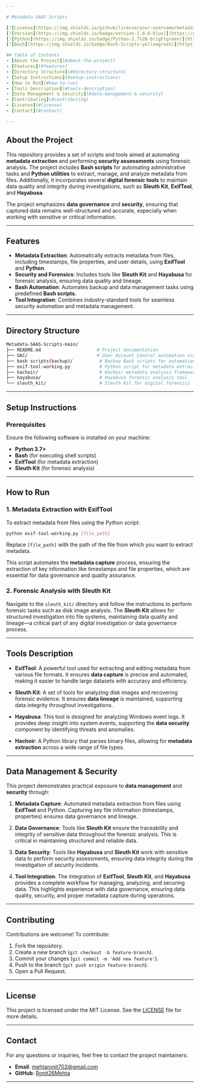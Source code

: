 ```yaml
---

# Metadata SAAS Scripts

[![License](https://img.shields.io/github/license/your-username/metadata-saas-scripts)](LICENSE)
[![Version](https://img.shields.io/badge/version-1.0.0-blue)](https://github.com/your-username/metadata-saas-scripts)
[![Python](https://img.shields.io/badge/Python-3.7%2B-brightgreen)](https://www.python.org/)
[![Bash](https://img.shields.io/badge/Bash-Scripts-yellowgreen)](https://www.gnu.org/software/bash/)

## Table of Contents
- [About the Project](#about-the-project)
- [Features](#features)
- [Directory Structure](#directory-structure)
- [Setup Instructions](#setup-instructions)
- [How to Run](#how-to-run)
- [Tools Description](#tools-description)
- [Data Management & Security](#data-management-&-security)
- [Contributing](#contributing)
- [License](#license)
- [Contact](#contact)

---
```


## About the Project

This repository provides a set of scripts and tools aimed at automating **metadata extraction** and performing **security assessments** using forensic analysis. The project includes **Bash scripts** for automating administrative tasks and **Python utilities** to extract, manage, and analyze metadata from files. Additionally, it incorporates several **digital forensic tools** to maintain data quality and integrity during investigations, such as **Sleuth Kit**, **ExifTool**, and **Hayabusa**.

The project emphasizes **data governance** and **security**, ensuring that captured data remains well-structured and accurate, especially when working with sensitive or critical information.

---

## Features

- **Metadata Extraction**: Automatically extracts metadata from files, including timestamps, file properties, and user details, using **ExifTool** and **Python**.
- **Security and Forensics**: Includes tools like **Sleuth Kit** and **Hayabusa** for forensic analysis, ensuring data quality and lineage.
- **Bash Automation**: Automates backup and data management tasks using predefined **Bash scripts**.
- **Tool Integration**: Combines industry-standard tools for seamless security automation and metadata management.

---

## Directory Structure

```bash
Metadata-SAAS-Scripts-main/
├── README.md                     # Project documentation
├── UAC/                          # User Account Control automation scripts
├── bash scripts(backup)/          # Backup Bash scripts for automation
├── exif-tool-working.py           # Python script for metadata extraction using ExifTool
├── hachoir/                       # Hachoir metadata analysis framework
├── hayabusa/                      # Hayabusa forensic analysis tool
└── sleuth_kit/                    # Sleuth Kit for digital forensics
```

---

## Setup Instructions

### Prerequisites

Ensure the following software is installed on your machine:

- **Python 3.7+**
- **Bash** (for executing shell scripts)
- **ExifTool** (for metadata extraction)
- **Sleuth Kit** (for forensic analysis)

---

## How to Run

### 1. Metadata Extraction with ExifTool

To extract metadata from files using the Python script:

```bash
python exif-tool-working.py [file_path]
```

Replace `[file_path]` with the path of the file from which you want to extract metadata.

This script automates the **metadata capture** process, ensuring the extraction of key information like timestamps and file properties, which are essential for data governance and quality assurance.

### 2. Forensic Analysis with Sleuth Kit

Navigate to the `sleuth_kit/` directory and follow the instructions to perform forensic tasks such as disk image analysis. The **Sleuth Kit** allows for structured investigation into file systems, maintaining data quality and lineage—a critical part of any digital investigation or data governance process.


---

## Tools Description

- **ExifTool**: A powerful tool used for extracting and editing metadata from various file formats. It ensures **data capture** is precise and automated, making it easier to handle large datasets with accuracy and efficiency.

- **Sleuth Kit**: A set of tools for analyzing disk images and recovering forensic evidence. It ensures **data lineage** is maintained, supporting data integrity throughout investigations.

- **Hayabusa**: This tool is designed for analyzing Windows event logs. It provides deep insight into system events, supporting the **data security** component by identifying threats and anomalies.

- **Hachoir**: A Python library that parses binary files, allowing for **metadata extraction** across a wide range of file types.

---

## Data Management & Security

This project demonstrates practical exposure to **data management** and **security** through:

1. **Metadata Capture**: Automated metadata extraction from files using **ExifTool** and Python. Capturing key file information (timestamps, properties) ensures data governance and lineage.

2. **Data Governance**: Tools like **Sleuth Kit** ensure the traceability and integrity of sensitive data throughout the forensic analysis. This is critical in maintaining structured and reliable data.

3. **Data Security**: Tools like **Hayabusa** and **Sleuth Kit** work with sensitive data to perform security assessments, ensuring data integrity during the investigation of security incidents.

4. **Tool Integration**: The integration of **ExifTool**, **Sleuth Kit**, and **Hayabusa** provides a complete workflow for managing, analyzing, and securing data. This highlights experience with data governance, ensuring data quality, security, and proper metadata capture during operations.

---

## Contributing

Contributions are welcome! To contribute:

1. Fork the repository.
2. Create a new branch (`git checkout -b feature-branch`).
3. Commit your changes (`git commit -m 'Add new feature'`).
4. Push to the branch (`git push origin feature-branch`).
5. Open a Pull Request.

---

## License

This project is licensed under the MIT License. See the [LICENSE](LICENSE) file for more details.

---

## Contact

For any questions or inquiries, feel free to contact the project maintainers:

- **Email**: [mehtaronit702@gmail.com](mailto:mehtaronit702@gmail.com)
- **GitHub**: [Ronit26Mehta](https://github.com/Ronit26Mehta/)

---
